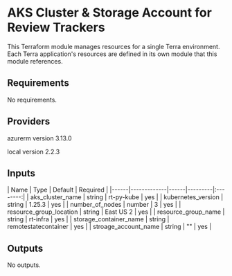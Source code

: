 # AKS Cluster & Storage Account for Review Trackers
This Terraform module manages resources for a single Terra environment.
Each Terra application's resources are defined in its own module that this module references.

## Requirements

No requirements.

## Providers

azurerm version 3.13.0

local version 2.2.3

## Inputs

| Name | Type | Default | Required |
|------|-------------|------|---------|:--------:|
| aks_cluster_name | string | rt-py-kube | yes |
| kubernetes_version | string | 1.25.3 | yes | 
| number_of_nodes | number | 3 | yes | 
| resource_group_location | string | East US 2 | yes |
| resource_group_name | string | rt-infra | yes | 
| storage_container_name | string | remotestatecontainer | yes | 
| stroage_account_name | string | "" | yes | 

## Outputs 

No outputs. 